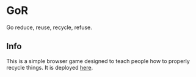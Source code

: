 # GoR

Go reduce, reuse, recycle, refuse.

## Info

This is a simple browser game designed to teach people how to properly recycle things. It is deployed [here](https://go-r.herokuapp.com/).
